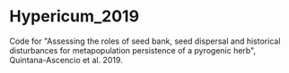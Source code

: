# Hypericum_2019
Code for "Assessing the roles of seed bank, seed dispersal and historical disturbances for metapopulation persistence of a pyrogenic herb", Quintana-Ascencio et al. 2019.
